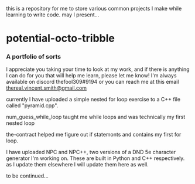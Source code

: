 this is a repository for me to store various common projects I make while learning to write code.
may I present...
# potential-octo-tribble
### A portfolio of sorts

I appreciate you taking your time to look at my work, and if there is anything I can do for you that will help me learn, please let me know! 
I'm always available
on discord thefool309#9194
or you can reach me at this email 
thereal.vincent.smith@gmail.com


currently I have uploaded a simple nested for loop exercise to a C++ file called "pyramid.cpp".

num_guess_while_loop taught me while loops and was technically my first nested loop

the-contract helped me figure out if statemonts and contains my first for loop.

I have uploaded NPC and NPC++, two versions of a DND 5e character generator I'm working on. These are built in Python and C++ respectively.
as I update them elsewhere I will update them here as well.

to be continued...
